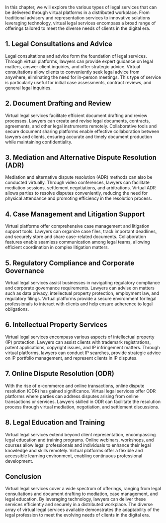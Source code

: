 
In this chapter, we will explore the various types of legal services that can be delivered through virtual platforms in a distributed workplace. From traditional advisory and representation services to innovative solutions leveraging technology, virtual legal services encompass a broad range of offerings tailored to meet the diverse needs of clients in the digital era.

**1. Legal Consultations and Advice**
-------------------------------------

Legal consultations and advice form the foundation of legal services. Through virtual platforms, lawyers can provide expert guidance on legal matters, answer client inquiries, and offer strategic advice. Virtual consultations allow clients to conveniently seek legal advice from anywhere, eliminating the need for in-person meetings. This type of service is particularly useful for initial case assessments, contract reviews, and general legal inquiries.

**2. Document Drafting and Review**
-----------------------------------

Virtual legal services facilitate efficient document drafting and review processes. Lawyers can create and revise legal documents, contracts, agreements, and other legal instruments remotely. Collaborative tools and secure document sharing platforms enable effective collaboration between lawyers and clients, ensuring accurate and timely document production while maintaining confidentiality.

**3. Mediation and Alternative Dispute Resolution (ADR)**
---------------------------------------------------------

Mediation and alternative dispute resolution (ADR) methods can also be conducted virtually. Through video conferences, lawyers can facilitate mediation sessions, settlement negotiations, and arbitrations. Virtual ADR allows parties to resolve disputes conveniently, reducing the need for physical attendance and promoting efficiency in the resolution process.

**4. Case Management and Litigation Support**
---------------------------------------------

Virtual platforms offer comprehensive case management and litigation support tools. Lawyers can organize case files, track important deadlines, and securely store and share case-related documents. Collaboration features enable seamless communication among legal teams, allowing efficient coordination in complex litigation matters.

**5. Regulatory Compliance and Corporate Governance**
-----------------------------------------------------

Virtual legal services assist businesses in navigating regulatory compliance and corporate governance requirements. Lawyers can advise on matters such as data privacy, intellectual property protection, employment law, and regulatory filings. Virtual platforms provide a secure environment for legal professionals to interact with clients and help ensure adherence to legal obligations.

**6. Intellectual Property Services**
-------------------------------------

Virtual legal services encompass various aspects of intellectual property (IP) protection. Lawyers can assist clients with trademark registrations, patent applications, copyright issues, and IP infringement matters. Through virtual platforms, lawyers can conduct IP searches, provide strategic advice on IP portfolio management, and represent clients in IP disputes.

**7. Online Dispute Resolution (ODR)**
--------------------------------------

With the rise of e-commerce and online transactions, online dispute resolution (ODR) has gained significance. Virtual legal services offer ODR platforms where parties can address disputes arising from online transactions or services. Lawyers skilled in ODR can facilitate the resolution process through virtual mediation, negotiation, and settlement discussions.

**8. Legal Education and Training**
-----------------------------------

Virtual legal services extend beyond client representation, encompassing legal education and training programs. Online webinars, workshops, and courses allow legal professionals and individuals to enhance their legal knowledge and skills remotely. Virtual platforms offer a flexible and accessible learning environment, enabling continuous professional development.

**Conclusion**
--------------

Virtual legal services cover a wide spectrum of offerings, ranging from legal consultations and document drafting to mediation, case management, and legal education. By leveraging technology, lawyers can deliver these services efficiently and securely in a distributed workplace. The diverse array of virtual legal services available demonstrates the adaptability of the legal profession to meet the evolving needs of clients in the digital era.
